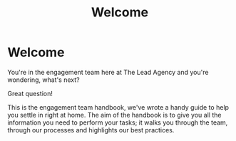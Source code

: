 ﻿---
title: Welcome
permalink: welcome
layout: master
---

# Welcome

You're in the engagement team here at The Lead Agency and you're wondering, what's next?

Great question!

This is the engagement team handbook, we've wrote a handy guide to help you settle in right at home. The aim of the handbook is to give you all the information you need to perform your tasks; it walks you through the team, through our processes and highlights our best practices. 